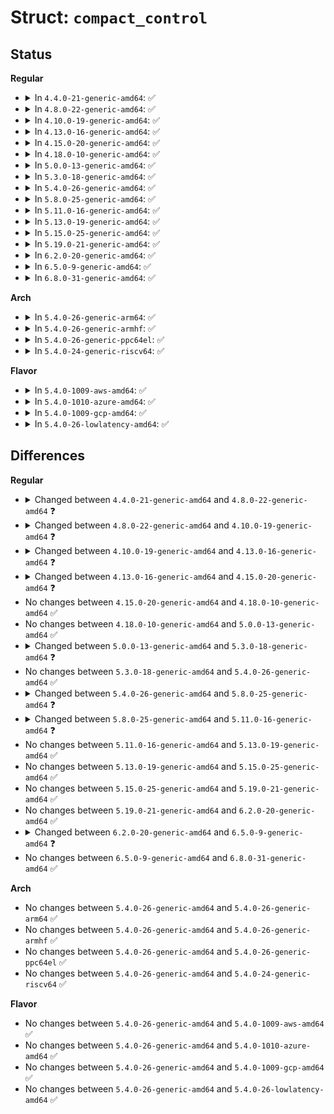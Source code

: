 # Struct: <code>compact_control</code>

## Status
<b>Regular</b>
<ul>
<li>
<details>
<summary>In <code>4.4.0-21-generic-amd64</code>: ✅</summary>

```c
struct compact_control {
    struct list_head freepages;
    struct list_head migratepages;
    long unsigned int nr_freepages;
    long unsigned int nr_migratepages;
    long unsigned int free_pfn;
    long unsigned int migrate_pfn;
    long unsigned int last_migrated_pfn;
    enum migrate_mode mode;
    bool ignore_skip_hint;
    int order;
    const gfp_t gfp_mask;
    const int alloc_flags;
    const int classzone_idx;
    struct zone * zone;
    int contended;
}
```
</details>
</li>
<li>
<details>
<summary>In <code>4.8.0-22-generic-amd64</code>: ✅</summary>

```c
struct compact_control {
    struct list_head freepages;
    struct list_head migratepages;
    long unsigned int nr_freepages;
    long unsigned int nr_migratepages;
    long unsigned int free_pfn;
    long unsigned int migrate_pfn;
    long unsigned int last_migrated_pfn;
    enum migrate_mode mode;
    bool ignore_skip_hint;
    bool direct_compaction;
    bool whole_zone;
    int order;
    const gfp_t gfp_mask;
    const unsigned int alloc_flags;
    const int classzone_idx;
    struct zone * zone;
    bool contended;
}
```
</details>
</li>
<li>
<details>
<summary>In <code>4.10.0-19-generic-amd64</code>: ✅</summary>

```c
struct compact_control {
    struct list_head freepages;
    struct list_head migratepages;
    long unsigned int nr_freepages;
    long unsigned int nr_migratepages;
    long unsigned int free_pfn;
    long unsigned int migrate_pfn;
    long unsigned int last_migrated_pfn;
    enum migrate_mode mode;
    bool ignore_skip_hint;
    bool ignore_block_suitable;
    bool direct_compaction;
    bool whole_zone;
    int order;
    const gfp_t gfp_mask;
    const unsigned int alloc_flags;
    const int classzone_idx;
    struct zone * zone;
    bool contended;
}
```
</details>
</li>
<li>
<details>
<summary>In <code>4.13.0-16-generic-amd64</code>: ✅</summary>

```c
struct compact_control {
    struct list_head freepages;
    struct list_head migratepages;
    struct zone * zone;
    long unsigned int nr_freepages;
    long unsigned int nr_migratepages;
    long unsigned int total_migrate_scanned;
    long unsigned int total_free_scanned;
    long unsigned int free_pfn;
    long unsigned int migrate_pfn;
    long unsigned int last_migrated_pfn;
    const gfp_t gfp_mask;
    int order;
    int migratetype;
    const unsigned int alloc_flags;
    const int classzone_idx;
    enum migrate_mode mode;
    bool ignore_skip_hint;
    bool ignore_block_suitable;
    bool direct_compaction;
    bool whole_zone;
    bool contended;
    bool finishing_block;
}
```
</details>
</li>
<li>
<details>
<summary>In <code>4.15.0-20-generic-amd64</code>: ✅</summary>

```c
struct compact_control {
    struct list_head freepages;
    struct list_head migratepages;
    struct zone * zone;
    long unsigned int nr_freepages;
    long unsigned int nr_migratepages;
    long unsigned int total_migrate_scanned;
    long unsigned int total_free_scanned;
    long unsigned int free_pfn;
    long unsigned int migrate_pfn;
    long unsigned int last_migrated_pfn;
    const gfp_t gfp_mask;
    int order;
    int migratetype;
    const unsigned int alloc_flags;
    const int classzone_idx;
    enum migrate_mode mode;
    bool ignore_skip_hint;
    bool no_set_skip_hint;
    bool ignore_block_suitable;
    bool direct_compaction;
    bool whole_zone;
    bool contended;
    bool finishing_block;
}
```
</details>
</li>
<li>
<details>
<summary>In <code>4.18.0-10-generic-amd64</code>: ✅</summary>

```c
struct compact_control {
    struct list_head freepages;
    struct list_head migratepages;
    struct zone * zone;
    long unsigned int nr_freepages;
    long unsigned int nr_migratepages;
    long unsigned int total_migrate_scanned;
    long unsigned int total_free_scanned;
    long unsigned int free_pfn;
    long unsigned int migrate_pfn;
    long unsigned int last_migrated_pfn;
    const gfp_t gfp_mask;
    int order;
    int migratetype;
    const unsigned int alloc_flags;
    const int classzone_idx;
    enum migrate_mode mode;
    bool ignore_skip_hint;
    bool no_set_skip_hint;
    bool ignore_block_suitable;
    bool direct_compaction;
    bool whole_zone;
    bool contended;
    bool finishing_block;
}
```
</details>
</li>
<li>
<details>
<summary>In <code>5.0.0-13-generic-amd64</code>: ✅</summary>

```c
struct compact_control {
    struct list_head freepages;
    struct list_head migratepages;
    struct zone * zone;
    long unsigned int nr_freepages;
    long unsigned int nr_migratepages;
    long unsigned int total_migrate_scanned;
    long unsigned int total_free_scanned;
    long unsigned int free_pfn;
    long unsigned int migrate_pfn;
    long unsigned int last_migrated_pfn;
    const gfp_t gfp_mask;
    int order;
    int migratetype;
    const unsigned int alloc_flags;
    const int classzone_idx;
    enum migrate_mode mode;
    bool ignore_skip_hint;
    bool no_set_skip_hint;
    bool ignore_block_suitable;
    bool direct_compaction;
    bool whole_zone;
    bool contended;
    bool finishing_block;
}
```
</details>
</li>
<li>
<details>
<summary>In <code>5.3.0-18-generic-amd64</code>: ✅</summary>

```c
struct compact_control {
    struct list_head freepages;
    struct list_head migratepages;
    unsigned int nr_freepages;
    unsigned int nr_migratepages;
    long unsigned int free_pfn;
    long unsigned int migrate_pfn;
    long unsigned int fast_start_pfn;
    struct zone * zone;
    long unsigned int total_migrate_scanned;
    long unsigned int total_free_scanned;
    short unsigned int fast_search_fail;
    short int search_order;
    const gfp_t gfp_mask;
    int order;
    int migratetype;
    const unsigned int alloc_flags;
    const int classzone_idx;
    enum migrate_mode mode;
    bool ignore_skip_hint;
    bool no_set_skip_hint;
    bool ignore_block_suitable;
    bool direct_compaction;
    bool whole_zone;
    bool contended;
    bool rescan;
}
```
</details>
</li>
<li>
<details>
<summary>In <code>5.4.0-26-generic-amd64</code>: ✅</summary>

```c
struct compact_control {
    struct list_head freepages;
    struct list_head migratepages;
    unsigned int nr_freepages;
    unsigned int nr_migratepages;
    long unsigned int free_pfn;
    long unsigned int migrate_pfn;
    long unsigned int fast_start_pfn;
    struct zone * zone;
    long unsigned int total_migrate_scanned;
    long unsigned int total_free_scanned;
    short unsigned int fast_search_fail;
    short int search_order;
    const gfp_t gfp_mask;
    int order;
    int migratetype;
    const unsigned int alloc_flags;
    const int classzone_idx;
    enum migrate_mode mode;
    bool ignore_skip_hint;
    bool no_set_skip_hint;
    bool ignore_block_suitable;
    bool direct_compaction;
    bool whole_zone;
    bool contended;
    bool rescan;
}
```
</details>
</li>
<li>
<details>
<summary>In <code>5.8.0-25-generic-amd64</code>: ✅</summary>

```c
struct compact_control {
    struct list_head freepages;
    struct list_head migratepages;
    unsigned int nr_freepages;
    unsigned int nr_migratepages;
    long unsigned int free_pfn;
    long unsigned int migrate_pfn;
    long unsigned int fast_start_pfn;
    struct zone * zone;
    long unsigned int total_migrate_scanned;
    long unsigned int total_free_scanned;
    short unsigned int fast_search_fail;
    short int search_order;
    const gfp_t gfp_mask;
    int order;
    int migratetype;
    const unsigned int alloc_flags;
    const int highest_zoneidx;
    enum migrate_mode mode;
    bool ignore_skip_hint;
    bool no_set_skip_hint;
    bool ignore_block_suitable;
    bool direct_compaction;
    bool whole_zone;
    bool contended;
    bool rescan;
    bool alloc_contig;
}
```
</details>
</li>
<li>
<details>
<summary>In <code>5.11.0-16-generic-amd64</code>: ✅</summary>

```c
struct compact_control {
    struct list_head freepages;
    struct list_head migratepages;
    unsigned int nr_freepages;
    unsigned int nr_migratepages;
    long unsigned int free_pfn;
    long unsigned int migrate_pfn;
    long unsigned int fast_start_pfn;
    struct zone * zone;
    long unsigned int total_migrate_scanned;
    long unsigned int total_free_scanned;
    short unsigned int fast_search_fail;
    short int search_order;
    const gfp_t gfp_mask;
    int order;
    int migratetype;
    const unsigned int alloc_flags;
    const int highest_zoneidx;
    enum migrate_mode mode;
    bool ignore_skip_hint;
    bool no_set_skip_hint;
    bool ignore_block_suitable;
    bool direct_compaction;
    bool proactive_compaction;
    bool whole_zone;
    bool contended;
    bool rescan;
    bool alloc_contig;
}
```
</details>
</li>
<li>
<details>
<summary>In <code>5.13.0-19-generic-amd64</code>: ✅</summary>

```c
struct compact_control {
    struct list_head freepages;
    struct list_head migratepages;
    unsigned int nr_freepages;
    unsigned int nr_migratepages;
    long unsigned int free_pfn;
    long unsigned int migrate_pfn;
    long unsigned int fast_start_pfn;
    struct zone * zone;
    long unsigned int total_migrate_scanned;
    long unsigned int total_free_scanned;
    short unsigned int fast_search_fail;
    short int search_order;
    const gfp_t gfp_mask;
    int order;
    int migratetype;
    const unsigned int alloc_flags;
    const int highest_zoneidx;
    enum migrate_mode mode;
    bool ignore_skip_hint;
    bool no_set_skip_hint;
    bool ignore_block_suitable;
    bool direct_compaction;
    bool proactive_compaction;
    bool whole_zone;
    bool contended;
    bool rescan;
    bool alloc_contig;
}
```
</details>
</li>
<li>
<details>
<summary>In <code>5.15.0-25-generic-amd64</code>: ✅</summary>

```c
struct compact_control {
    struct list_head freepages;
    struct list_head migratepages;
    unsigned int nr_freepages;
    unsigned int nr_migratepages;
    long unsigned int free_pfn;
    long unsigned int migrate_pfn;
    long unsigned int fast_start_pfn;
    struct zone * zone;
    long unsigned int total_migrate_scanned;
    long unsigned int total_free_scanned;
    short unsigned int fast_search_fail;
    short int search_order;
    const gfp_t gfp_mask;
    int order;
    int migratetype;
    const unsigned int alloc_flags;
    const int highest_zoneidx;
    enum migrate_mode mode;
    bool ignore_skip_hint;
    bool no_set_skip_hint;
    bool ignore_block_suitable;
    bool direct_compaction;
    bool proactive_compaction;
    bool whole_zone;
    bool contended;
    bool rescan;
    bool alloc_contig;
}
```
</details>
</li>
<li>
<details>
<summary>In <code>5.19.0-21-generic-amd64</code>: ✅</summary>

```c
struct compact_control {
    struct list_head freepages;
    struct list_head migratepages;
    unsigned int nr_freepages;
    unsigned int nr_migratepages;
    long unsigned int free_pfn;
    long unsigned int migrate_pfn;
    long unsigned int fast_start_pfn;
    struct zone * zone;
    long unsigned int total_migrate_scanned;
    long unsigned int total_free_scanned;
    short unsigned int fast_search_fail;
    short int search_order;
    const gfp_t gfp_mask;
    int order;
    int migratetype;
    const unsigned int alloc_flags;
    const int highest_zoneidx;
    enum migrate_mode mode;
    bool ignore_skip_hint;
    bool no_set_skip_hint;
    bool ignore_block_suitable;
    bool direct_compaction;
    bool proactive_compaction;
    bool whole_zone;
    bool contended;
    bool rescan;
    bool alloc_contig;
}
```
</details>
</li>
<li>
<details>
<summary>In <code>6.2.0-20-generic-amd64</code>: ✅</summary>

```c
struct compact_control {
    struct list_head freepages;
    struct list_head migratepages;
    unsigned int nr_freepages;
    unsigned int nr_migratepages;
    long unsigned int free_pfn;
    long unsigned int migrate_pfn;
    long unsigned int fast_start_pfn;
    struct zone * zone;
    long unsigned int total_migrate_scanned;
    long unsigned int total_free_scanned;
    short unsigned int fast_search_fail;
    short int search_order;
    const gfp_t gfp_mask;
    int order;
    int migratetype;
    const unsigned int alloc_flags;
    const int highest_zoneidx;
    enum migrate_mode mode;
    bool ignore_skip_hint;
    bool no_set_skip_hint;
    bool ignore_block_suitable;
    bool direct_compaction;
    bool proactive_compaction;
    bool whole_zone;
    bool contended;
    bool rescan;
    bool alloc_contig;
}
```
</details>
</li>
<li>
<details>
<summary>In <code>6.5.0-9-generic-amd64</code>: ✅</summary>

```c
struct compact_control {
    struct list_head freepages;
    struct list_head migratepages;
    unsigned int nr_freepages;
    unsigned int nr_migratepages;
    long unsigned int free_pfn;
    long unsigned int migrate_pfn;
    long unsigned int fast_start_pfn;
    struct zone * zone;
    long unsigned int total_migrate_scanned;
    long unsigned int total_free_scanned;
    short unsigned int fast_search_fail;
    short int search_order;
    const gfp_t gfp_mask;
    int order;
    int migratetype;
    const unsigned int alloc_flags;
    const int highest_zoneidx;
    enum migrate_mode mode;
    bool ignore_skip_hint;
    bool no_set_skip_hint;
    bool ignore_block_suitable;
    bool direct_compaction;
    bool proactive_compaction;
    bool whole_zone;
    bool contended;
    bool finish_pageblock;
    bool alloc_contig;
}
```
</details>
</li>
<li>
<details>
<summary>In <code>6.8.0-31-generic-amd64</code>: ✅</summary>

```c
struct compact_control {
    struct list_head freepages;
    struct list_head migratepages;
    unsigned int nr_freepages;
    unsigned int nr_migratepages;
    long unsigned int free_pfn;
    long unsigned int migrate_pfn;
    long unsigned int fast_start_pfn;
    struct zone * zone;
    long unsigned int total_migrate_scanned;
    long unsigned int total_free_scanned;
    short unsigned int fast_search_fail;
    short int search_order;
    const gfp_t gfp_mask;
    int order;
    int migratetype;
    const unsigned int alloc_flags;
    const int highest_zoneidx;
    enum migrate_mode mode;
    bool ignore_skip_hint;
    bool no_set_skip_hint;
    bool ignore_block_suitable;
    bool direct_compaction;
    bool proactive_compaction;
    bool whole_zone;
    bool contended;
    bool finish_pageblock;
    bool alloc_contig;
}
```
</details>
</li>
</ul>
<b>Arch</b>
<ul>
<li>
<details>
<summary>In <code>5.4.0-26-generic-arm64</code>: ✅</summary>

```c
struct compact_control {
    struct list_head freepages;
    struct list_head migratepages;
    unsigned int nr_freepages;
    unsigned int nr_migratepages;
    long unsigned int free_pfn;
    long unsigned int migrate_pfn;
    long unsigned int fast_start_pfn;
    struct zone * zone;
    long unsigned int total_migrate_scanned;
    long unsigned int total_free_scanned;
    short unsigned int fast_search_fail;
    short int search_order;
    const gfp_t gfp_mask;
    int order;
    int migratetype;
    const unsigned int alloc_flags;
    const int classzone_idx;
    enum migrate_mode mode;
    bool ignore_skip_hint;
    bool no_set_skip_hint;
    bool ignore_block_suitable;
    bool direct_compaction;
    bool whole_zone;
    bool contended;
    bool rescan;
}
```
</details>
</li>
<li>
<details>
<summary>In <code>5.4.0-26-generic-armhf</code>: ✅</summary>

```c
struct compact_control {
    struct list_head freepages;
    struct list_head migratepages;
    unsigned int nr_freepages;
    unsigned int nr_migratepages;
    long unsigned int free_pfn;
    long unsigned int migrate_pfn;
    long unsigned int fast_start_pfn;
    struct zone * zone;
    long unsigned int total_migrate_scanned;
    long unsigned int total_free_scanned;
    short unsigned int fast_search_fail;
    short int search_order;
    const gfp_t gfp_mask;
    int order;
    int migratetype;
    const unsigned int alloc_flags;
    const int classzone_idx;
    enum migrate_mode mode;
    bool ignore_skip_hint;
    bool no_set_skip_hint;
    bool ignore_block_suitable;
    bool direct_compaction;
    bool whole_zone;
    bool contended;
    bool rescan;
}
```
</details>
</li>
<li>
<details>
<summary>In <code>5.4.0-26-generic-ppc64el</code>: ✅</summary>

```c
struct compact_control {
    struct list_head freepages;
    struct list_head migratepages;
    unsigned int nr_freepages;
    unsigned int nr_migratepages;
    long unsigned int free_pfn;
    long unsigned int migrate_pfn;
    long unsigned int fast_start_pfn;
    struct zone * zone;
    long unsigned int total_migrate_scanned;
    long unsigned int total_free_scanned;
    short unsigned int fast_search_fail;
    short int search_order;
    const gfp_t gfp_mask;
    int order;
    int migratetype;
    const unsigned int alloc_flags;
    const int classzone_idx;
    enum migrate_mode mode;
    bool ignore_skip_hint;
    bool no_set_skip_hint;
    bool ignore_block_suitable;
    bool direct_compaction;
    bool whole_zone;
    bool contended;
    bool rescan;
}
```
</details>
</li>
<li>
<details>
<summary>In <code>5.4.0-24-generic-riscv64</code>: ✅</summary>

```c
struct compact_control {
    struct list_head freepages;
    struct list_head migratepages;
    unsigned int nr_freepages;
    unsigned int nr_migratepages;
    long unsigned int free_pfn;
    long unsigned int migrate_pfn;
    long unsigned int fast_start_pfn;
    struct zone * zone;
    long unsigned int total_migrate_scanned;
    long unsigned int total_free_scanned;
    short unsigned int fast_search_fail;
    short int search_order;
    const gfp_t gfp_mask;
    int order;
    int migratetype;
    const unsigned int alloc_flags;
    const int classzone_idx;
    enum migrate_mode mode;
    bool ignore_skip_hint;
    bool no_set_skip_hint;
    bool ignore_block_suitable;
    bool direct_compaction;
    bool whole_zone;
    bool contended;
    bool rescan;
}
```
</details>
</li>
</ul>
<b>Flavor</b>
<ul>
<li>
<details>
<summary>In <code>5.4.0-1009-aws-amd64</code>: ✅</summary>

```c
struct compact_control {
    struct list_head freepages;
    struct list_head migratepages;
    unsigned int nr_freepages;
    unsigned int nr_migratepages;
    long unsigned int free_pfn;
    long unsigned int migrate_pfn;
    long unsigned int fast_start_pfn;
    struct zone * zone;
    long unsigned int total_migrate_scanned;
    long unsigned int total_free_scanned;
    short unsigned int fast_search_fail;
    short int search_order;
    const gfp_t gfp_mask;
    int order;
    int migratetype;
    const unsigned int alloc_flags;
    const int classzone_idx;
    enum migrate_mode mode;
    bool ignore_skip_hint;
    bool no_set_skip_hint;
    bool ignore_block_suitable;
    bool direct_compaction;
    bool whole_zone;
    bool contended;
    bool rescan;
}
```
</details>
</li>
<li>
<details>
<summary>In <code>5.4.0-1010-azure-amd64</code>: ✅</summary>

```c
struct compact_control {
    struct list_head freepages;
    struct list_head migratepages;
    unsigned int nr_freepages;
    unsigned int nr_migratepages;
    long unsigned int free_pfn;
    long unsigned int migrate_pfn;
    long unsigned int fast_start_pfn;
    struct zone * zone;
    long unsigned int total_migrate_scanned;
    long unsigned int total_free_scanned;
    short unsigned int fast_search_fail;
    short int search_order;
    const gfp_t gfp_mask;
    int order;
    int migratetype;
    const unsigned int alloc_flags;
    const int classzone_idx;
    enum migrate_mode mode;
    bool ignore_skip_hint;
    bool no_set_skip_hint;
    bool ignore_block_suitable;
    bool direct_compaction;
    bool whole_zone;
    bool contended;
    bool rescan;
}
```
</details>
</li>
<li>
<details>
<summary>In <code>5.4.0-1009-gcp-amd64</code>: ✅</summary>

```c
struct compact_control {
    struct list_head freepages;
    struct list_head migratepages;
    unsigned int nr_freepages;
    unsigned int nr_migratepages;
    long unsigned int free_pfn;
    long unsigned int migrate_pfn;
    long unsigned int fast_start_pfn;
    struct zone * zone;
    long unsigned int total_migrate_scanned;
    long unsigned int total_free_scanned;
    short unsigned int fast_search_fail;
    short int search_order;
    const gfp_t gfp_mask;
    int order;
    int migratetype;
    const unsigned int alloc_flags;
    const int classzone_idx;
    enum migrate_mode mode;
    bool ignore_skip_hint;
    bool no_set_skip_hint;
    bool ignore_block_suitable;
    bool direct_compaction;
    bool whole_zone;
    bool contended;
    bool rescan;
}
```
</details>
</li>
<li>
<details>
<summary>In <code>5.4.0-26-lowlatency-amd64</code>: ✅</summary>

```c
struct compact_control {
    struct list_head freepages;
    struct list_head migratepages;
    unsigned int nr_freepages;
    unsigned int nr_migratepages;
    long unsigned int free_pfn;
    long unsigned int migrate_pfn;
    long unsigned int fast_start_pfn;
    struct zone * zone;
    long unsigned int total_migrate_scanned;
    long unsigned int total_free_scanned;
    short unsigned int fast_search_fail;
    short int search_order;
    const gfp_t gfp_mask;
    int order;
    int migratetype;
    const unsigned int alloc_flags;
    const int classzone_idx;
    enum migrate_mode mode;
    bool ignore_skip_hint;
    bool no_set_skip_hint;
    bool ignore_block_suitable;
    bool direct_compaction;
    bool whole_zone;
    bool contended;
    bool rescan;
}
```
</details>
</li>
</ul>

## Differences
<b>Regular</b>
<ul>
<li>
<details>
<summary>Changed between <code>4.4.0-21-generic-amd64</code> and <code>4.8.0-22-generic-amd64</code> ❓</summary>
<ul>
<li>
<b>Field added. </b>
<code>bool direct_compaction</code>
</li>
<li>
<b>Field added. </b>
<code>bool whole_zone</code>
</li>
<li>
<b>Field type changed. </b>
<code>const int alloc_flags</code> ➡️ <code>const unsigned int alloc_flags</code>
</li>
<li>
<b>Field type changed. </b>
<code>int contended</code> ➡️ <code>bool contended</code>
</li>
</ul>
</details>
</li>
<li>
<details>
<summary>Changed between <code>4.8.0-22-generic-amd64</code> and <code>4.10.0-19-generic-amd64</code> ❓</summary>
<ul>
<li>
<b>Field added. </b>
<code>bool ignore_block_suitable</code>
</li>
</ul>
</details>
</li>
<li>
<details>
<summary>Changed between <code>4.10.0-19-generic-amd64</code> and <code>4.13.0-16-generic-amd64</code> ❓</summary>
<ul>
<li>
<b>Field added. </b>
<code>long unsigned int total_migrate_scanned</code>
</li>
<li>
<b>Field added. </b>
<code>long unsigned int total_free_scanned</code>
</li>
<li>
<b>Field added. </b>
<code>int migratetype</code>
</li>
<li>
<b>Field added. </b>
<code>bool finishing_block</code>
</li>
</ul>
</details>
</li>
<li>
<details>
<summary>Changed between <code>4.13.0-16-generic-amd64</code> and <code>4.15.0-20-generic-amd64</code> ❓</summary>
<ul>
<li>
<b>Field added. </b>
<code>bool no_set_skip_hint</code>
</li>
</ul>
</details>
</li>
<li>
No changes between <code>4.15.0-20-generic-amd64</code> and <code>4.18.0-10-generic-amd64</code> ✅
</li>
<li>
No changes between <code>4.18.0-10-generic-amd64</code> and <code>5.0.0-13-generic-amd64</code> ✅
</li>
<li>
<details>
<summary>Changed between <code>5.0.0-13-generic-amd64</code> and <code>5.3.0-18-generic-amd64</code> ❓</summary>
<ul>
<li>
<b>Field added. </b>
<code>long unsigned int fast_start_pfn</code>
</li>
<li>
<b>Field added. </b>
<code>short unsigned int fast_search_fail</code>
</li>
<li>
<b>Field added. </b>
<code>short int search_order</code>
</li>
<li>
<b>Field added. </b>
<code>bool rescan</code>
</li>
<li>
<b>Field removed. </b>
<code>long unsigned int last_migrated_pfn</code>
</li>
<li>
<b>Field removed. </b>
<code>bool finishing_block</code>
</li>
<li>
<b>Field type changed. </b>
<code>long unsigned int nr_freepages</code> ➡️ <code>unsigned int nr_freepages</code>
</li>
<li>
<b>Field type changed. </b>
<code>long unsigned int nr_migratepages</code> ➡️ <code>unsigned int nr_migratepages</code>
</li>
</ul>
</details>
</li>
<li>
No changes between <code>5.3.0-18-generic-amd64</code> and <code>5.4.0-26-generic-amd64</code> ✅
</li>
<li>
<details>
<summary>Changed between <code>5.4.0-26-generic-amd64</code> and <code>5.8.0-25-generic-amd64</code> ❓</summary>
<ul>
<li>
<b>Field added. </b>
<code>const int highest_zoneidx</code>
</li>
<li>
<b>Field added. </b>
<code>bool alloc_contig</code>
</li>
<li>
<b>Field removed. </b>
<code>const int classzone_idx</code>
</li>
</ul>
</details>
</li>
<li>
<details>
<summary>Changed between <code>5.8.0-25-generic-amd64</code> and <code>5.11.0-16-generic-amd64</code> ❓</summary>
<ul>
<li>
<b>Field added. </b>
<code>bool proactive_compaction</code>
</li>
</ul>
</details>
</li>
<li>
No changes between <code>5.11.0-16-generic-amd64</code> and <code>5.13.0-19-generic-amd64</code> ✅
</li>
<li>
No changes between <code>5.13.0-19-generic-amd64</code> and <code>5.15.0-25-generic-amd64</code> ✅
</li>
<li>
No changes between <code>5.15.0-25-generic-amd64</code> and <code>5.19.0-21-generic-amd64</code> ✅
</li>
<li>
No changes between <code>5.19.0-21-generic-amd64</code> and <code>6.2.0-20-generic-amd64</code> ✅
</li>
<li>
<details>
<summary>Changed between <code>6.2.0-20-generic-amd64</code> and <code>6.5.0-9-generic-amd64</code> ❓</summary>
<ul>
<li>
<b>Field added. </b>
<code>bool finish_pageblock</code>
</li>
<li>
<b>Field removed. </b>
<code>bool rescan</code>
</li>
</ul>
</details>
</li>
<li>
No changes between <code>6.5.0-9-generic-amd64</code> and <code>6.8.0-31-generic-amd64</code> ✅
</li>
</ul>
<b>Arch</b>
<ul>
<li>
No changes between <code>5.4.0-26-generic-amd64</code> and <code>5.4.0-26-generic-arm64</code> ✅
</li>
<li>
No changes between <code>5.4.0-26-generic-amd64</code> and <code>5.4.0-26-generic-armhf</code> ✅
</li>
<li>
No changes between <code>5.4.0-26-generic-amd64</code> and <code>5.4.0-26-generic-ppc64el</code> ✅
</li>
<li>
No changes between <code>5.4.0-26-generic-amd64</code> and <code>5.4.0-24-generic-riscv64</code> ✅
</li>
</ul>
<b>Flavor</b>
<ul>
<li>
No changes between <code>5.4.0-26-generic-amd64</code> and <code>5.4.0-1009-aws-amd64</code> ✅
</li>
<li>
No changes between <code>5.4.0-26-generic-amd64</code> and <code>5.4.0-1010-azure-amd64</code> ✅
</li>
<li>
No changes between <code>5.4.0-26-generic-amd64</code> and <code>5.4.0-1009-gcp-amd64</code> ✅
</li>
<li>
No changes between <code>5.4.0-26-generic-amd64</code> and <code>5.4.0-26-lowlatency-amd64</code> ✅
</li>
</ul>
